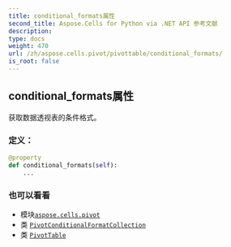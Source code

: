 ```yaml
---
title: conditional_formats属性
second_title: Aspose.Cells for Python via .NET API 参考文献
description:
type: docs
weight: 470
url: /zh/aspose.cells.pivot/pivottable/conditional_formats/
is_root: false
---
```

## conditional_formats属性

获取数据透视表的条件格式。
### 定义：
```python
@property
def conditional_formats(self):
    ...
```

### 也可以看看
* 模块[`aspose.cells.pivot`](../../)
* 类 [`PivotConditionalFormatCollection`](/cells/python-net/zh/aspose.cells.pivot/pivotconditionalformatcollection)
* 类 [`PivotTable`](/cells/python-net/zh/aspose.cells.pivot/pivottable)
